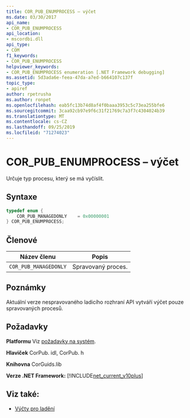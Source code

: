 ```yaml
---
title: COR_PUB_ENUMPROCESS – výčet
ms.date: 03/30/2017
api_name:
- COR_PUB_ENUMPROCESS
api_location:
- mscordbi.dll
api_type:
- COM
f1_keywords:
- COR_PUB_ENUMPROCESS
helpviewer_keywords:
- COR_PUB_ENUMPROCESS enumeration [.NET Framework debugging]
ms.assetid: 5d3ada6e-feea-47da-a7ed-b664107c137f
topic_type:
- apiref
author: rpetrusha
ms.author: ronpet
ms.openlocfilehash: eab5fc13b74d8af4f0baaa3953c5c73ea255bfe6
ms.sourcegitcommit: 3caa92cb97e9f6c31f21769c7a3f7c4304024b39
ms.translationtype: MT
ms.contentlocale: cs-CZ
ms.lasthandoff: 09/25/2019
ms.locfileid: "71274023"
---
```

# <a name="cor_pub_enumprocess-enumeration"></a>COR_PUB_ENUMPROCESS – výčet
Určuje typ procesu, který se má vyčíslit.  
  
## <a name="syntax"></a>Syntaxe  
  
```cpp  
typedef enum {  
    COR_PUB_MANAGEDONLY    = 0x00000001  
} COR_PUB_ENUMPROCESS;  
```  
  
## <a name="members"></a>Členové  
  
|Název členu|Popis|  
|-----------------|-----------------|  
|`COR_PUB_MANAGEDONLY`|Spravovaný proces.|  
  
## <a name="remarks"></a>Poznámky  
 Aktuální verze nespravovaného ladicího rozhraní API vytváří výčet pouze spravovaných procesů.  
  
## <a name="requirements"></a>Požadavky  
 **Platformu** Viz [požadavky na systém](../../get-started/system-requirements.md).  
  
 **Hlaviček** CorPub. idl, CorPub. h  
  
 **Knihovna** CorGuids.lib  
  
 **Verze .NET Framework:** [!INCLUDE[net_current_v10plus](../../../../includes/net-current-v10plus-md.md)]  
  
## <a name="see-also"></a>Viz také:

- [Výčty pro ladění](debugging-enumerations.md)
